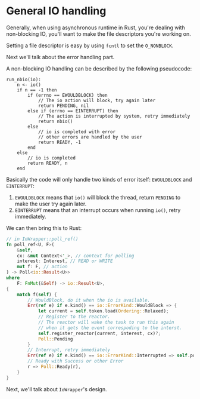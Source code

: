# General IO handling

Generally, when using asynchronous runtime in Rust, you're dealing with non-blocking IO,
you'll want to make the file descriptors you're working on.

Setting a file descriptor is easy by using `fcntl` to set the `O_NONBLOCK`.

Next we'll talk about the error handling part.

A non-blocking IO handling can be described by the following pseudocode:

```
run_nbio(io):
    n <- io()
    if n == -1 then
        if (errno == EWOULDBLOCK) then
            // The io action will block, try again later
            return PENDING, nil
        else if (errno == EINTERRUPT) then
            // The action is interrupted by system, retry immediately
            return nbio()
        else
            // io is completed with error
            // other errors are handled by the user
            return READY, -1
        end
    else
        // io is completed
        return READY, n
    end
```

Basically the code will only handle two kinds of error itself: `EWOULDBLOCK` and `EINTERRUPT`:

1. `EWOULDBLOCK` means that `io()` will block the thread, return `PENDING` to make the user try again later.
2. `EINTERRUPT` means that an interrupt occurs when running `io()`, retry immediately.

We can then bring this to Rust:

```rust
// in IoWrapper::poll_ref()
fn poll_ref<U, F>(
    &self,
    cx: &mut Context<'_>, // context for polling
    interest: Interest, // READ or WRITE
    mut f: F, // action
) -> Poll<io::Result<U>>
where
    F: FnMut(&Self) -> io::Result<U>,
{
    match f(self) {
        // WouldBlock, do it when the io is available.
        Err(ref e) if e.kind() == io::ErrorKind::WouldBlock => {
            let current = self.token.load(Ordering::Relaxed);
            // Register to the reactor.
            // The reactor will wake the task to run this again
            // when it gets the event correspoding to the interst.
            self.register_reactor(current, interest, cx)?;
            Poll::Pending
        }
        // Interrupt, retry immediately
        Err(ref e) if e.kind() == io::ErrorKind::Interrupted => self.poll_ref(cx, interest, f),
        // Ready with Success or other Error
        r => Poll::Ready(r),
    }
}
```

Next, we'll talk about `IoWrapper`'s design.
